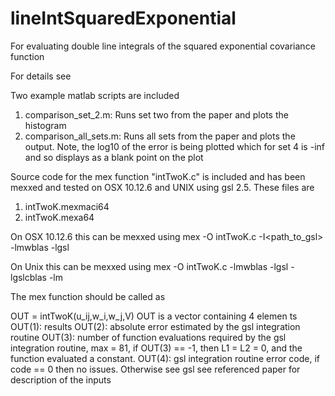 # lineIntSquaredExponential
For evaluating double line integrals of the squared exponential covariance function

For details see 

Two example matlab scripts are included
1. comparison_set_2.m: Runs set two from the paper and plots the histogram
2. comparison_all_sets.m: Runs all sets from the paper and plots the output. Note, the log10 of the error is being plotted which for set 4 is -inf and so displays as a blank point on the plot

Source code for the mex function "intTwoK.c" is included and has been mexxed and tested on OSX 10.12.6 and UNIX using gsl 2.5. These files are
1. intTwoK.mexmaci64
2. intTwoK.mexa64

On OSX 10.12.6 this can be mexxed using
mex -O intTwoK.c -I<path_to_gsl> -lmwblas -lgsl

On Unix <version number> this can be mexxed using
mex -O intTwoK.c -lmwblas -lgsl -lgslcblas -lm

The mex function should be called as

OUT = intTwoK(u_ij,w_i,w_j,V)
    OUT is a vector containing 4 elemen ts
    OUT(1): results
    OUT(2): absolute error estimated by the gsl integration routine
    OUT(3): number of function evaluations required by the gsl integration routine, max = 81, if OUT(3) == -1, then L1 = L2 = 0, and the function evaluated a constant.
    OUT(4): gsl integration routine error code, if code == 0 then no issues. Otherwise see gsl
    see referenced paper for description of the inputs
